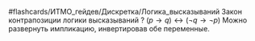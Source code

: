 #flashcards/ИТМО_гейдев/Дискретка/Логика_высказываний
Закон контрапозиции логики высказываний
?
$(p \to q) \leftrightarrow (\lnot q \to \lnot p)$
Можно развернуть импликацию, инвертировав обе переменные.
